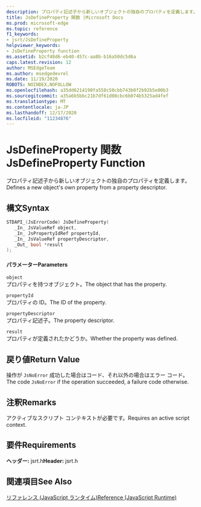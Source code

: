 ```yaml
---
description: プロパティ記述子から新しいオブジェクトの独自のプロパティを定義します。
title: JsDefineProperty 関数 |Microsoft Docs
ms.prod: microsoft-edge
ms.topic: reference
f1_keywords:
- jsrt/JsDefineProperty
helpviewer_keywords:
- JsDefineProperty function
ms.assetid: b2cf48d6-eb40-457c-aa8b-b16a50dc5d6a
caps.latest.revision: 12
author: MSEdgeTeam
ms.author: msedgedevrel
ms.date: 11/19/2020
ROBOTS: NOINDEX,NOFOLLOW
ms.openlocfilehash: a35dd6214190fa558c50cbb743b0f2b92b5e00b3
ms.sourcegitcommit: a35a6b5bbc21b7df61d08cbc6b074b5325ad4fef
ms.translationtype: MT
ms.contentlocale: ja-JP
ms.lasthandoff: 12/17/2020
ms.locfileid: "11234876"
---
```

# <span data-ttu-id="c644c-103">JsDefineProperty 関数</span><span class="sxs-lookup"><span data-stu-id="c644c-103">JsDefineProperty Function</span></span>

<span data-ttu-id="c644c-104">プロパティ記述子から新しいオブジェクトの独自のプロパティを定義します。</span><span class="sxs-lookup"><span data-stu-id="c644c-104">Defines a new object's own property from a property descriptor.</span></span>  
  
## <span data-ttu-id="c644c-105">構文</span><span class="sxs-lookup"><span data-stu-id="c644c-105">Syntax</span></span>  
  
```cpp  
STDAPI_(JsErrorCode) JsDefineProperty(  
   _In_ JsValueRef object,  
   _In_ JsPropertyIdRef propertyId,  
   _In_ JsValueRef propertyDescriptor,  
   _Out_ bool *result  
);  
```  
  
#### <span data-ttu-id="c644c-106">パラメーター</span><span class="sxs-lookup"><span data-stu-id="c644c-106">Parameters</span></span>  
 `object`  
 <span data-ttu-id="c644c-107">プロパティを持つオブジェクト。</span><span class="sxs-lookup"><span data-stu-id="c644c-107">The object that has the property.</span></span>  
  
 `propertyId`  
 <span data-ttu-id="c644c-108">プロパティの ID。</span><span class="sxs-lookup"><span data-stu-id="c644c-108">The ID of the property.</span></span>  
  
 `propertyDescriptor`  
 <span data-ttu-id="c644c-109">プロパティ記述子。</span><span class="sxs-lookup"><span data-stu-id="c644c-109">The property descriptor.</span></span>  
  
 `result`  
 <span data-ttu-id="c644c-110">プロパティが定義されたかどうか。</span><span class="sxs-lookup"><span data-stu-id="c644c-110">Whether the property was defined.</span></span>  
  
## <span data-ttu-id="c644c-111">戻り値</span><span class="sxs-lookup"><span data-stu-id="c644c-111">Return Value</span></span>  
 <span data-ttu-id="c644c-112">操作が `JsNoError` 成功した場合はコード、それ以外の場合はエラー コード。</span><span class="sxs-lookup"><span data-stu-id="c644c-112">The code `JsNoError` if the operation succeeded, a failure code otherwise.</span></span>  
  
## <span data-ttu-id="c644c-113">注釈</span><span class="sxs-lookup"><span data-stu-id="c644c-113">Remarks</span></span>  
 <span data-ttu-id="c644c-114">アクティブなスクリプト コンテキストが必要です。</span><span class="sxs-lookup"><span data-stu-id="c644c-114">Requires an active script context.</span></span>  
  
## <span data-ttu-id="c644c-115">要件</span><span class="sxs-lookup"><span data-stu-id="c644c-115">Requirements</span></span>  
 <span data-ttu-id="c644c-116">**ヘッダー:** jsrt.h</span><span class="sxs-lookup"><span data-stu-id="c644c-116">**Header:** jsrt.h</span></span>  
  
## <span data-ttu-id="c644c-117">関連項目</span><span class="sxs-lookup"><span data-stu-id="c644c-117">See Also</span></span>  
 [<span data-ttu-id="c644c-118">リファレンス (JavaScript ランタイム)</span><span class="sxs-lookup"><span data-stu-id="c644c-118">Reference (JavaScript Runtime)</span></span>](../chakra-hosting/reference-javascript-runtime.md)

